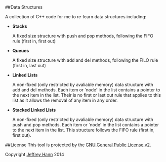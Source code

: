 ##Data Structures

A collection of C++ code for me to re-learn data structures including:

* **Stacks**

    A fixed size structure with push and pop methods, following the FIFO rule (first in, first out)
* **Queues**

    A fixed size structure with add and del methods, following the FILO rule (first in, last out)
* **Linked Lists**

    A non-fixed (only restricted by avaliable memory) data structure with add and del methods. Each item or 'node' in     the list contains a pointer to the next item in the list. Their is no first or last out rule that applies to this     list as it allows the removal of any item in any order.
* **Stacked Linked Lists**

    A non-fixed (only restricted by avaliable memory) data structure with push and pop methods. Each item or 'node'      in the list contains a pointer to the next item in the list. This structure follows the FIFO rule (first in, first out).

##License
This tool is protected by the [GNU General Public License v2](http://www.gnu.org/licenses/gpl-2.0.html).

Copyright [Jeffrey Hann](http://jeffreyhann.ca/) 2014
